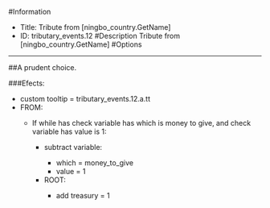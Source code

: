 #Information
 - Title: Tribute from [ningbo_country.GetName]
 - ID: tributary_events.12
#Description
Tribute from [ningbo_country.GetName]
#Options

___
##A prudent choice.

###Efects:<ul><li>custom tooltip = tributary_events.12.a.tt</li><li>FROM:</li><ul><li>If while has check variable has which is money to give, and check variable has value is 1:</li><ul><li>subtract variable:</li><ul><li>which = money_to_give</li><li>value = 1</li></ul><li>ROOT:</li><ul><li>add treasury = 1</li></ul></ul></ul></ul>
